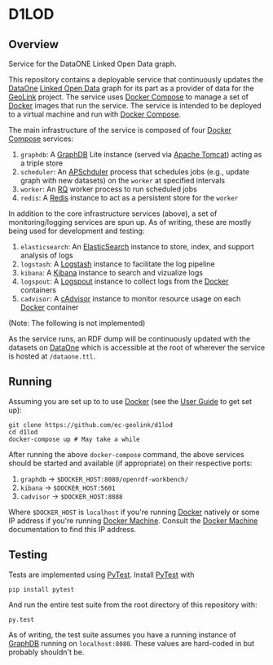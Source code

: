 # D1LOD

## Overview
Service for the DataONE Linked Open Data graph.

This repository contains a deployable service that continuously updates the [DataOne](https://www.dataone.org/) [Linked Open Data](http://linkeddata.org/) graph for its part as a provider of data for the [GeoLink](http://www.geolink.org/) project.
The service uses [Docker Compose](https://docs.docker.com/compose/) to manage a set of [Docker](https://www.docker.com/) images that run the service. The service is intended to be deployed to a virtual machine and run with [Docker Compose](https://docs.docker.com/compose/).

The main infrastructure of the service is composed of four [Docker Compose](https://docs.docker.com/compose/) services:

1. `graphdb`: A [GraphDB](http://graphdb.ontotext.com/display/GraphDB6/Home) Lite instance (served via [Apache Tomcat](http://tomcat.apache.org/)) acting as a triple store
2. `scheduler`: An [APSchduler](https://apscheduler.readthedocs.org) process that schedules jobs (e.g., update graph with new datasets) on the `worker` at specified intervals
3. `worker`: An [RQ](http://python-rq.org/) worker process to run scheduled jobs
4. `redis`: A [Redis](http://redis.io) instance to act as a persistent store for the `worker`

In addition to the core infrastructure services (above), a set of monitoring/logging services are spun up. As of writing, these are mostly being used for development and testing:

1. `elasticsearch`: An [ElasticSearch](https://www.elastic.co/products/elasticsearch) instance to store, index, and support analysis of logs
2. `logstash`: A [Logstash](https://www.elastic.co/products/logstash) instance to facilitate the log pipeline
3. `kibana`: A [Kibana](https://www.elastic.co/products/kibana) instance to search and vizualize logs
4. `logspout`: A [Logspout](https://github.com/gliderlabs/logspout) instance to collect logs from the [Docker](https://www.docker.com/) containers
5. `cadvisor`: A [cAdvisor](https://github.com/google/cadvisor) instance to monitor resource usage on each [Docker](https://www.docker.com/) container

(Note: The following is not implemented)

As the service runs, an RDF dump will be continuously updated with the datasets on [DataOne](https://www.dataone.org/) which is accessible at the root of wherever the service is hosted at `/dataone.ttl`.

## Running

Assuming you are set up to to use [Docker](https://www.docker.com/) (see the [User Guide](https://docs.docker.com/engine/userguide/) to get set up):

```
git clone https://github.com/ec-geolink/d1lod
cd d1lod
docker-compose up # May take a while
```

After running the above `docker-compose` command, the above services should be started and available (if appropriate) on their respective ports:

1. `graphdb` → `$DOCKER_HOST:8080/openrdf-workbench/`
2. `kibana` → `$DOCKER_HOST:5601`
3. `cadvisor` → `$DOCKER_HOST:8888`

Where `$DOCKER_HOST` is `localhost` if you're running [Docker](https://www.docker.com/) natively or some IP address if you're running [Docker Machine](https://docs.docker.com/machine/). Consult the [Docker Machine](https://docs.docker.com/machine/) documentation to find this IP address.

## Testing

Tests are implemented using [PyTest](http://pytest.org/latest/). Install [PyTest](http://pytest.org/latest/) with
```
pip install pytest
```

And run the entire test suite from the root directory of this repository with:

```
py.test
```

As of writing, the test suite assumes you have a running instance of [GraphDB](http://graphdb.ontotext.com/display/GraphDB6/Home) running on `localhost:8080`. These values are hard-coded in but probably shouldn't be.
